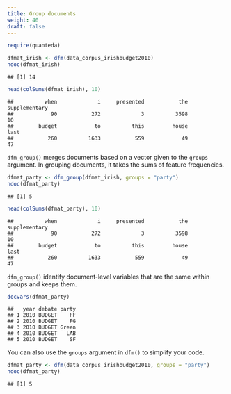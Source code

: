 ```yaml
---
title: Group documents
weight: 40
draft: false
---
```



```r
require(quanteda)
```


```r
dfmat_irish <- dfm(data_corpus_irishbudget2010)
ndoc(dfmat_irish)
```

```
## [1] 14
```

```r
head(colSums(dfmat_irish), 10)
```

```
##          when             i     presented           the supplementary 
##            90           272             3          3598            10 
##        budget            to          this         house          last 
##           260          1633           559            49            47
```

`dfm_group()` merges documents based on a vector given to the `groups` argument. In grouping documents, it takes the sums of feature frequencies. 


```r
dfmat_party <- dfm_group(dfmat_irish, groups = "party")
ndoc(dfmat_party)
```

```
## [1] 5
```

```r
head(colSums(dfmat_party), 10)
```

```
##          when             i     presented           the supplementary 
##            90           272             3          3598            10 
##        budget            to          this         house          last 
##           260          1633           559            49            47
```

`dfm_group()` identify document-level variables that are the same within groups and keeps them.


```r
docvars(dfmat_party)
```

```
##   year debate party
## 1 2010 BUDGET    FF
## 2 2010 BUDGET    FG
## 3 2010 BUDGET Green
## 4 2010 BUDGET   LAB
## 5 2010 BUDGET    SF
```

You can also use the `groups` argument in `dfm()` to simplify your code. 


```r
dfmat_party <- dfm(data_corpus_irishbudget2010, groups = "party")
ndoc(dfmat_party)
```

```
## [1] 5
```
